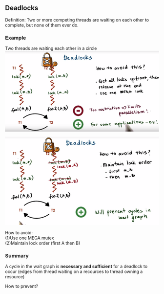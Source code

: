 ## Deadlocks

Definition: Two or more competing threads are waiting on each other to complete, but none of them ever do.

### Example

Two threads are waiting each other in a circle![](/assets/deadlocks1.png)

![](/assets/deadlock2.png)

How to avoid:  
\(1\)Use one MEGA mutex  
\(2\)Maintain lock order \(first A then B\)

### Summary

A cycle in the wait graph is __necessary and sufficient__ for a deadlock to occur (edges from thread waiting on a recources to thread owning a resource)

How to prevent?

